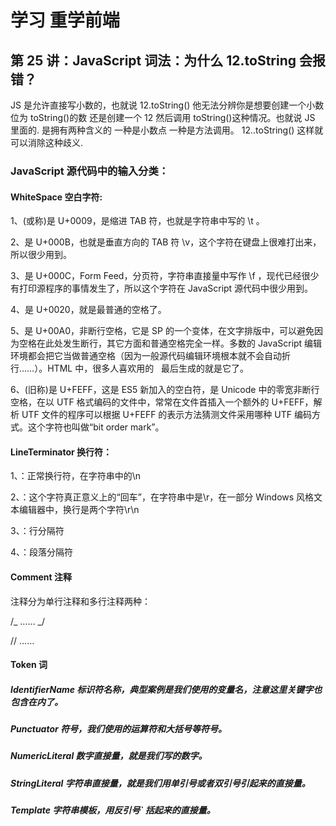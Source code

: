 # 学习 重学前端

## 第 25 讲：JavaScript 词法：为什么 12.toString 会报错？

JS 是允许直接写小数的，也就说 12.toString() 他无法分辨你是想要创建一个小数位为 toString()的数 还是创建一个 12 然后调用 toString()这种情况。也就说 JS 里面的. 是拥有两种含义的 一种是小数点 一种是方法调用。 12..toString() 这样就可以消除这种歧义.

### JavaScript 源代码中的输入分类：

#### WhiteSpace 空白字符:

1、<HT>(或称<TAB>)是 U+0009，是缩进 TAB 符，也就是字符串中写的 \t 。

2、<VT>是 U+000B，也就是垂直方向的 TAB 符 \v，这个字符在键盘上很难打出来，所以很少用到。

3、<FF>是 U+000C，Form Feed，分页符，字符串直接量中写作 \f ，现代已经很少有打印源程序的事情发生了，所以这个字符在 JavaScript 源代码中很少用到。

4、<SP>是 U+0020，就是最普通的空格了。

5、<NBSP>是 U+00A0，非断行空格，它是 SP 的一个变体，在文字排版中，可以避免因为空格在此处发生断行，其它方面和普通空格完全一样。多数的 JavaScript 编辑环境都会把它当做普通空格（因为一般源代码编辑环境根本就不会自动折行……）。HTML 中，很多人喜欢用的 &nbsp; 最后生成的就是它了。

6、<ZWNBSP>(旧称<BOM>)是 U+FEFF，这是 ES5 新加入的空白符，是 Unicode 中的零宽非断行空格，在以 UTF 格式编码的文件中，常常在文件首插入一个额外的 U+FEFF，解析 UTF 文件的程序可以根据 U+FEFF 的表示方法猜测文件采用哪种 UTF 编码方式。这个字符也叫做“bit order mark”。

#### LineTerminator 换行符：

1、<LF>：正常换行符，在字符串中的\n

2、<CR>：这个字符真正意义上的“回车”，在字符串中是\r，在一部分 Windows 风格文本编辑器中，换行是两个字符\r\n

3、<LS>：行分隔符

4、<PS>：段落分隔符

#### Comment 注释

注释分为单行注释和多行注释两种：

/_ …… _/

// ……

#### Token 词

##### IdentifierName 标识符名称，典型案例是我们使用的变量名，注意这里关键字也包含在内了。

##### Punctuator 符号，我们使用的运算符和大括号等符号。

##### NumericLiteral 数字直接量，就是我们写的数字。

##### StringLiteral 字符串直接量，就是我们用单引号或者双引号引起来的直接量。

##### Template 字符串模板，用反引号` 括起来的直接量。

